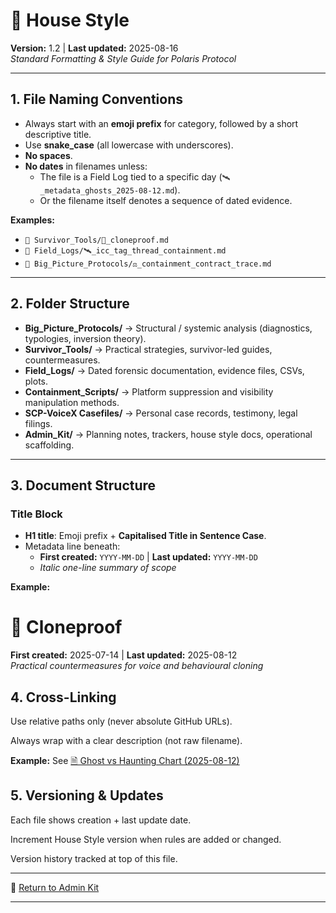 # 🔮 House Style  
**Version:** 1.2 | **Last updated:** 2025-08-16  
*Standard Formatting & Style Guide for Polaris Protocol*  

---

## 1. **File Naming Conventions**  
- Always start with an **emoji prefix** for category, followed by a short descriptive title.  
- Use **snake_case** (all lowercase with underscores).  
- **No spaces**.  
- **No dates** in filenames unless:  
  - The file is a Field Log tied to a specific day (`🛰️_metadata_ghosts_2025-08-12.md`).  
  - Or the filename itself denotes a sequence of dated evidence.  

**Examples:**  
- `📁 Survivor_Tools/🧬_cloneproof.md`  
- `📁 Field_Logs/🛰️_icc_tag_thread_containment.md`  
- `📁 Big_Picture_Protocols/⚖️_containment_contract_trace.md`  

---

## 2. **Folder Structure**  
- **Big_Picture_Protocols/** → Structural / systemic analysis (diagnostics, typologies, inversion theory).  
- **Survivor_Tools/** → Practical strategies, survivor-led guides, countermeasures.  
- **Field_Logs/** → Dated forensic documentation, evidence files, CSVs, plots.  
- **Containment_Scripts/** → Platform suppression and visibility manipulation methods.  
- **SCP-VoiceX Casefiles/** → Personal case records, testimony, legal filings.  
- **Admin_Kit/** → Planning notes, trackers, house style docs, operational scaffolding.  

---

## 3. **Document Structure**  

### Title Block  
- **H1 title**: Emoji prefix + **Capitalised Title in Sentence Case**.  
- Metadata line beneath:  
  - **First created:** `YYYY-MM-DD` | **Last updated:** `YYYY-MM-DD`  
  - *Italic one-line summary of scope*  

**Example:**  

# 🧬 Cloneproof  
**First created:** 2025-07-14 | **Last updated:** 2025-08-12  
*Practical countermeasures for voice and behavioural cloning*  

## 4. **Cross-Linking**

Use relative paths only (never absolute GitHub URLs).

Always wrap with a clear description (not raw filename).

**Example:** 
See [🗎 Ghost vs Haunting Chart (2025-08-12)](../Field_Logs/🛰️_metadata_ghosts_2025-08-12/🗎_ghost_vs_haunting_chart_2025-08-12.csv)

## 5. **Versioning & Updates**

Each file shows creation + last update date.

Increment House Style version when rules are added or changed.

Version history tracked at top of this file.

---

🧶 [Return to Admin Kit](README.md)

---
